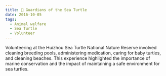 ```yaml
---
title: 🐢 Guardians of the Sea Turtle
date: 2016-10-05
tags:
  - Animal welfare
  - Sea Turtle
  - Volunteer
---
```


Volunteering at the Huizhou Sea Turtle National Nature Reserve involved cleaning breeding pools, administering medication, caring for baby turtles, and cleaning beaches. This experience highlighted the importance of marine conservation and the impact of maintaining a safe environment for sea turtles.

